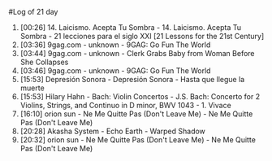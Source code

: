 #Log of 21 day

1. [00:26] 14. Laicismo. Acepta Tu Sombra - 14. Laicismo. Acepta Tu Sombra - 21 lecciones para el siglo XXI [21 Lessons for the 21st Century]
1. [03:36] 9gag.com - unknown - 9GAG: Go Fun The World
1. [03:44] 9gag.com - unknown - Clerk Grabs Baby from Woman Before She Collapses
1. [03:46] 9gag.com - unknown - 9GAG: Go Fun The World
1. [15:53] Depresión Sonora - Depresión Sonora - Hasta que llegue la muerte
1. [15:53] Hilary Hahn - Bach: Violin Concertos - J.S. Bach: Concerto for 2 Violins, Strings, and Continuo in D minor, BWV 1043 - 1. Vivace
1. [16:10] orion sun - Ne Me Quitte Pas (Don't Leave Me) - Ne Me Quitte Pas (Don't Leave Me)
1. [20:28] Akasha System - Echo Earth - Warped Shadow
1. [20:32] orion sun - Ne Me Quitte Pas (Don't Leave Me) - Ne Me Quitte Pas (Don't Leave Me)
